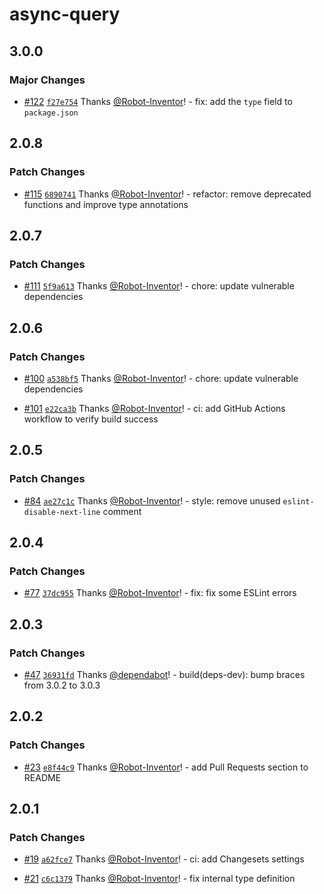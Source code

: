 # async-query

## 3.0.0

### Major Changes

- [#122](https://github.com/Robot-Inventor/async-query/pull/122) [`f27e754`](https://github.com/Robot-Inventor/async-query/commit/f27e754af61c25ec361d5aa5042c10f016620909) Thanks [@Robot-Inventor](https://github.com/Robot-Inventor)! - fix: add the `type` field to `package.json`

## 2.0.8

### Patch Changes

- [#115](https://github.com/Robot-Inventor/async-query/pull/115) [`6890741`](https://github.com/Robot-Inventor/async-query/commit/68907418c6e80e53e35c7db631e747a2b93642e7) Thanks [@Robot-Inventor](https://github.com/Robot-Inventor)! - refactor: remove deprecated functions and improve type annotations

## 2.0.7

### Patch Changes

- [#111](https://github.com/Robot-Inventor/async-query/pull/111) [`5f9a613`](https://github.com/Robot-Inventor/async-query/commit/5f9a613c9b1011223be3c1cc39ea5bfbce692dab) Thanks [@Robot-Inventor](https://github.com/Robot-Inventor)! - chore: update vulnerable dependencies

## 2.0.6

### Patch Changes

- [#100](https://github.com/Robot-Inventor/async-query/pull/100) [`a538bf5`](https://github.com/Robot-Inventor/async-query/commit/a538bf53251d65ccf246a719a1c67969570da0c5) Thanks [@Robot-Inventor](https://github.com/Robot-Inventor)! - chore: update vulnerable dependencies

- [#101](https://github.com/Robot-Inventor/async-query/pull/101) [`e22ca3b`](https://github.com/Robot-Inventor/async-query/commit/e22ca3b0de53dcfedaa82654a1df7746c9e2d7db) Thanks [@Robot-Inventor](https://github.com/Robot-Inventor)! - ci: add GitHub Actions workflow to verify build success

## 2.0.5

### Patch Changes

- [#84](https://github.com/Robot-Inventor/async-query/pull/84) [`ae27c1c`](https://github.com/Robot-Inventor/async-query/commit/ae27c1c01c3910a1dacc02399e1f09cb83091acd) Thanks [@Robot-Inventor](https://github.com/Robot-Inventor)! - style: remove unused `eslint-disable-next-line` comment

## 2.0.4

### Patch Changes

- [#77](https://github.com/Robot-Inventor/async-query/pull/77) [`37dc955`](https://github.com/Robot-Inventor/async-query/commit/37dc9554b45caeb8914682549299410c80fc5e00) Thanks [@Robot-Inventor](https://github.com/Robot-Inventor)! - fix: fix some ESLint errors

## 2.0.3

### Patch Changes

- [#47](https://github.com/Robot-Inventor/async-query/pull/47) [`36931fd`](https://github.com/Robot-Inventor/async-query/commit/36931fd49b782bd84981acad195594c35d3a9b31) Thanks [@dependabot](https://github.com/apps/dependabot)! - build(deps-dev): bump braces from 3.0.2 to 3.0.3

## 2.0.2

### Patch Changes

- [#23](https://github.com/Robot-Inventor/async-query/pull/23) [`e8f44c9`](https://github.com/Robot-Inventor/async-query/commit/e8f44c95d78acbf117f1d7335d55b4c7e8df0526) Thanks [@Robot-Inventor](https://github.com/Robot-Inventor)! - add Pull Requests section to README

## 2.0.1

### Patch Changes

- [#19](https://github.com/Robot-Inventor/async-query/pull/19) [`a62fce7`](https://github.com/Robot-Inventor/async-query/commit/a62fce76fd7c7f93dab4c73589bf940e40825b27) Thanks [@Robot-Inventor](https://github.com/Robot-Inventor)! - ci: add Changesets settings

- [#21](https://github.com/Robot-Inventor/async-query/pull/21) [`c6c1379`](https://github.com/Robot-Inventor/async-query/commit/c6c1379ff8b8283dcba45dd8a9e1577cd925a9a6) Thanks [@Robot-Inventor](https://github.com/Robot-Inventor)! - fix internal type definition

